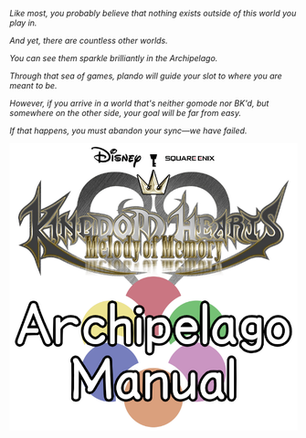 *Like most, you probably believe that nothing exists outside of this world you play in.*

*And yet, there are countless other worlds.*

*You can see them sparkle brilliantly in the Archipelago.*

*Through that sea of games, plando will guide your slot to where you are meant to be.*

*However, if you arrive in a world that's neither gomode nor BK'd, but somewhere on the other side, your goal will be far from easy.*

*If that happens, you must abandon your sync—we have failed.*
<div align="center">
  <img src="https://raw.githubusercontent.com/BigBirdRito/Kingdom-Hearts-Melody-of-Memory-Archipelago-Manual/refs/heads/main/Kingdom%20Hearts%20Melody%20of%20Memory%20Logo.png"/>
</div>

